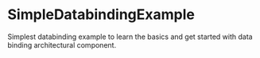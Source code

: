 # SimpleDatabindingExample
Simplest databinding example to learn the basics and get started with data binding architectural component.
